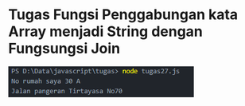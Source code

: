 # Tugas Fungsi Penggabungan kata Array menjadi String dengan Fungsungsi Join      
![tugas 27](tgs.png)
